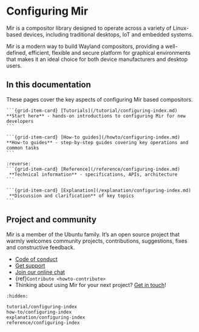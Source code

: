 # Configuring Mir

Mir is a compositor library designed to operate across a variety of Linux-based
devices, including traditional desktops, IoT and embedded systems.

Mir is a modern way to build Wayland compositors, providing
a well-defined, efficient, flexible and secure platform for graphical environments
that makes it an ideal choice for both device manufacturers and desktop users.

## In this documentation

These pages cover the key aspects of configuring Mir based compositors. 

````{grid} 1 1 2 2
```{grid-item-card} [Tutorials](/tutorial/configuring-index.md)
**Start here** - hands-on introductions to configuring Mir for new developers
```

```{grid-item-card} [How-to guides](/howto/configuring-index.md)
**How-to guides** - step-by-step guides covering key operations and common tasks
```
````
````{grid} 1 1 2 2
:reverse:
```{grid-item-card} [Reference](/reference/configuring-index.md)
 **Technical information** - specifications, APIs, architecture
```

```{grid-item-card} [Explanation](/explanation/configuring-index.md)
 **Discussion and clarification** of key topics
```
````

## Project and community

Mir is a member of the Ubuntu family. It’s an open source project that warmly welcomes community projects, contributions, suggestions, fixes and constructive feedback.

* [Code of conduct](https://ubuntu.com/community/docs/ethos/code-of-conduct)
* [Get support](https://discourse.ubuntu.com/c/project/mir/15)
* [Join our online chat](https://matrix.to/#/#mir-server:matrix.org)
* {ref}`Contribute <howto-contribute>`
* Thinking about using Mir for your next project? [Get in touch](https://canonical.com/mir)!


```{toctree}
:hidden:

tutorial/configuring-index
how-to/configuring-index
explanation/configuring-index
reference/configuring-index
```
